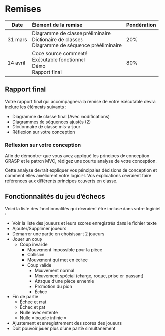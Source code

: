 # Remises

| Date     | Élément de la remise                                                                                | Pondération |
|----------|:----------------------------------------------------------------------------------------------------|-------------|
| 31 mars  | Diagramme de classe préliminaire<br/>Dictionaire de classes<br/>Diagramme de séquence prééliminaire | 20%         |
| 14 avril | Code source commenté<br/>Exécutable fonctionnel<br/>Démo<br/>Rapport final                          | 80%         |

## Rapport final

Votre rapport final qui accompagnera la remise de votre exécutable devra inclure les éléments suivants :

- Diagramme de classe final (Avec modifications)
- Diagrammes de séquences ajustés (2)
- Dictionnaire de classe mis-a-jour
- Réflexion sur votre conception

### Réflexion sur votre conception

Afin de démontrer que vous avez appliqué les principes de conception GRASP et le patron MVC, rédigez une courte analyse
de votre conception.

Cette analyse devrait expliquer vos principales décisions de conception et comment elles améliorent votre logiciel. Vos
explications devraient faire références aux différents principes couverts en classe.

## Fonctionnalités du jeu d’échecs

Voici la liste des fonctionnalités qui devraient être incluse dans votre logiciel :

- Voir la liste des joueurs et leurs scores enregistrés dans le fichier texte
- Ajouter/Supprimer joueurs
- Démarrer une partie en choisissant 2 joueurs
- Jouer un coup
    - Coup invalide
        - Mouvement impossible pour la pièce
        - Collision
        - Mouvement qui met en échec
        - Coup valide
            - Mouvement normal
            - Mouvement spécial (charge, roque, prise en passant)
            - Attaque d’une pièce ennemie
            - Promotion du pion
            - Échec
- Fin de partie
    - Échec et mat
    - Échec et pat
    - Nulle avec entente
    - Nulle « boucle infinie »
- Ajustement et enregistrement des scores des joueurs
- Doit pouvoir jouer plus d’une partie simultanément